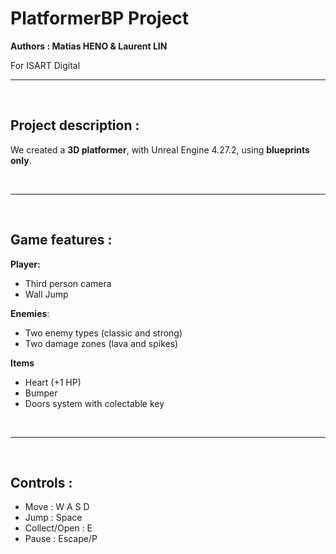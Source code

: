 # PlatformerBP Project

**Authors : Matias HENO & Laurent LIN**

For ISART Digital

<hr /><br />

## **Project description :**

We created a **3D platformer**, with Unreal Engine 4.27.2, using **blueprints only**. 

<br /><hr /><br />

## **Game features :**
**Player:**
<ul>
<li>Third person camera
<li>Wall Jump
</ul>

**Enemies**:
<ul>
<li>Two enemy types (classic and strong)
<li>Two damage zones (lava and spikes)
</ul>

**Items**
<ul>
<li>Heart (+1 HP)
<li>Bumper
<li>Doors system with colectable key
</ul>

<br /><hr /><br />

## **Controls :**
<ul>
<li>Move : W A S D
<li>Jump : Space
<li>Collect/Open : E
<li>Pause : Escape/P
</ul><br />

